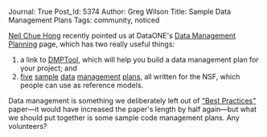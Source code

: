 Journal: True
Post_Id: 5374
Author: Greg Wilson
Title: Sample Data Management Plans
Tags: community, noticed

<p><a href="http://www.epcc.ed.ac.uk/about-us/staff/Neil Chue Hongeil/">Neil Chue Hong</a> recently pointed us at DataONE's <a href="http://www.dataone.org/data-management-planning">Data Management Planning</a> page, which has two really useful things:</p>
<ol>
  <li>a link to <a href="https://dmp.cdlib.org/">DMPTool</a>, which will help you build a data management plan for your project; and</li>
  <li>
    <a href="http://www.dataone.org/sites/all/documents/DMP_MaunaLoa_Formatted.pdf">five</a>
    <a href="http://www.dataone.org/sites/all/documents/DMP_Hydrologic_Formatted.pdf">sample</a>
    <a href="http://www.dataone.org/sites/all/documents/DMP_HDFMap_Formatted.pdf">data</a>
    <a href="http://www.dataone.org/sites/all/documents/DMP_NutNet_Formatted.pdf">management</a>
    <a href="http://www.dataone.org/sites/all/documents/DMP_Copepod_Formatted.pdf">plans</a>,
    all written for the NSF,
    which people can use as reference models.
  </li>
</ol>
<p>Data management is something we deliberately left out of <a href="{{root_path}}/blog/2012/10/best-practices-for-scientific-computing.html">"Best Practices"</a> paper&mdash;it would have increased the paper's length by half again&mdash;but what we should put together is some sample code management plans.  Any volunteers?</p>
